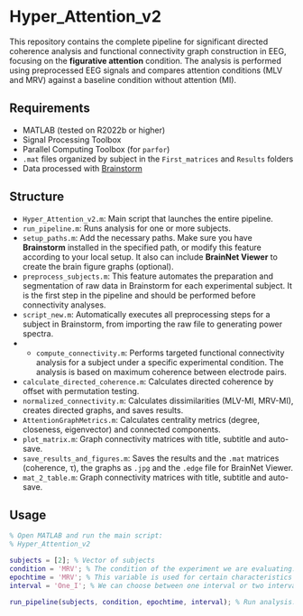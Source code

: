 # Hyper_Attention_v2

This repository contains the complete pipeline for significant directed coherence analysis and functional connectivity graph construction in EEG, focusing on the **figurative attention** condition. The analysis is performed using preprocessed EEG signals and compares attention conditions (MLV and MRV) against a baseline condition without attention (MI).

## Requirements

- MATLAB (tested on R2022b or higher)
- Signal Processing Toolbox
- Parallel Computing Toolbox (for `parfor`)
- `.mat` files organized by subject in the `First_matrices` and `Results` folders
- Data processed with [Brainstorm](https://neuroimage.usc.edu/brainstorm)
  
## Structure

- `Hyper_Attention_v2.m`: Main script that launches the entire pipeline.
- `run_pipeline.m`: Runs analysis for one or more subjects.
- `setup_paths.m`: Add the necessary paths. Make sure you have **Brainstorm** installed in the specified path, or modify this feature according to your local setup. It also can include **BrainNet Viewer** to create the brain figure graphs (optional).
- `preprocess_subjects.m`: This feature automates the preparation and segmentation of raw data in Brainstorm for each experimental subject. It is the first step in the pipeline and should be performed before connectivity analyses.
- `script_new.m`: Automatically executes all preprocessing steps for a subject in Brainstorm, from importing the raw file to generating power spectra.
- - `compute_connectivity.m`: Performs targeted functional connectivity analysis for a subject under a specific experimental condition. The analysis is based on maximum coherence between electrode pairs.
- `calculate_directed_coherence.m`: Calculates directed coherence by offset with permutation testing.
- `normalized_connectivity.m`: Calculates dissimilarities (MLV-MI, MRV-MI), creates directed graphs, and saves results.
- `AttentionGraphMetrics.m`: Calculates centrality metrics (degree, closeness, eigenvector) and connected components.
- `plot_matrix.m`: Graph connectivity matrices with title, subtitle and auto-save.
- `save_results_and_figures.m`: Saves the results and the `.mat` matrices (coherence, τ), the graphs as `.jpg` and the `.edge` file for BrainNet Viewer.
- `mat_2_table.m`: Graph connectivity matrices with title, subtitle and auto-save.

## Usage

```matlab
% Open MATLAB and run the main script:
% Hyper_Attention_v2

subjects = [2]; % Vector of subjects
condition = 'MRV'; % The condition of the experiment we are evaluating. (MI_1, MI_2, MLV, MRV)
epochtime = 'MRV'; % This variable is used for certain characteristics to save and give titles. (MI,  MLV, MRV)
interval = 'One_I'; % We can choose between one interval or two intervals (f1, f2). (One_I, Two_I_f1, Two_I_f2)

run_pipeline(subjects, condition, epochtime, interval); % Run analysis.
